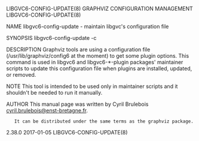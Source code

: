 LIBGVC6-CONFIG-UPDATE(8)                                                            GRAPHVIZ CONFIGURATION MANAGEMENT                                                            LIBGVC6-CONFIG-UPDATE(8)

NAME
       libgvc6-config-update - maintain libgvc's configuration file

SYNOPSIS
       libgvc6-config-update -c

DESCRIPTION
       Graphviz tools are using a configuration file (/usr/lib/graphviz/config6 at the moment) to get some plugin options. This command is used in libgvc6 and libgvc6-*-plugin packages' maintainer
       scripts to update this configuration file when plugins are installed, updated, or removed.

NOTE
       This tool is intended to be used only in maintainer scripts and it shouldn't be needed to run it manually.

AUTHOR
       This manual page was written by Cyril Brulebois <cyril.brulebois@enst-bretagne.fr>.

       It can be distributed under the same terms as the graphviz package.

2.38.0                                                                                          2017-01-05                                                                       LIBGVC6-CONFIG-UPDATE(8)
